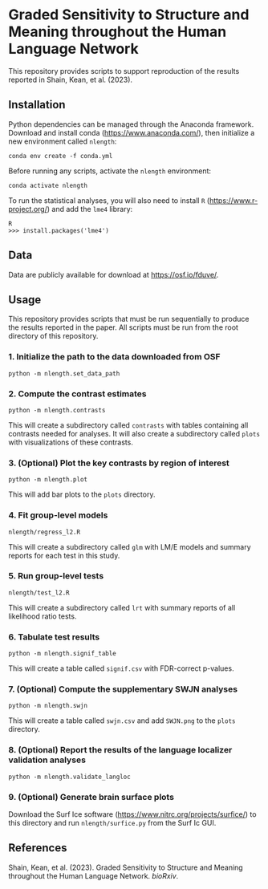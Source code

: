 # Graded Sensitivity to Structure and Meaning throughout the Human Language Network

This repository provides scripts to support reproduction of the results reported in
Shain, Kean, et al. (2023).

## Installation

Python dependencies can be managed through the Anaconda framework.
Download and install conda (https://www.anaconda.com/), then initialize a new environment called `nlength`:

    conda env create -f conda.yml

Before running any scripts, activate the `nlength` environment:

    conda activate nlength

To run the statistical analyses, you will also need to install `R` (https://www.r-project.org/) and add the `lme4` library:

    R
    >>> install.packages('lme4')

## Data

Data are publicly available for download at https://osf.io/fduve/.



## Usage

This repository provides scripts that must be run sequentially to produce the results reported in the paper.
All scripts must be run from the root directory of this repository.

### 1. Initialize the path to the data downloaded from OSF
    python -m nlength.set_data_path

### 2. Compute the contrast estimates

    python -m nlength.contrasts

This will create a subdirectory called `contrasts` with tables containing all contrasts needed for analyses.
It will also create a subdirectory called `plots` with visualizations of these contrasts.

### 3. (Optional) Plot the key contrasts by region of interest

    python -m nlength.plot

This will add bar plots to the `plots` directory.

### 4. Fit group-level models

    nlength/regress_l2.R

This will create a subdirectory called `glm` with LM/E models and summary reports for each test in this study.

### 5. Run group-level tests

    nlength/test_l2.R

This will create a subdirectory called `lrt` with summary reports of all likelihood ratio tests.

### 6. Tabulate test results

    python -m nlength.signif_table

This will create a table called `signif.csv` with FDR-correct p-values.

### 7. (Optional) Compute the supplementary SWJN analyses

    python -m nlength.swjn

This will create a table called `swjn.csv` and add `SWJN.png` to the `plots` directory.

### 8. (Optional) Report the results of the language localizer validation analyses

    python -m nlength.validate_langloc

### 9. (Optional) Generate brain surface plots

Download the Surf Ice software (https://www.nitrc.org/projects/surfice/) to this directory and run `nlength/surfice.py` from the Surf Ic GUI.

## References

Shain, Kean, et al. (2023). Graded Sensitivity to Structure and Meaning throughout the Human Language Network. _bioRxiv_.